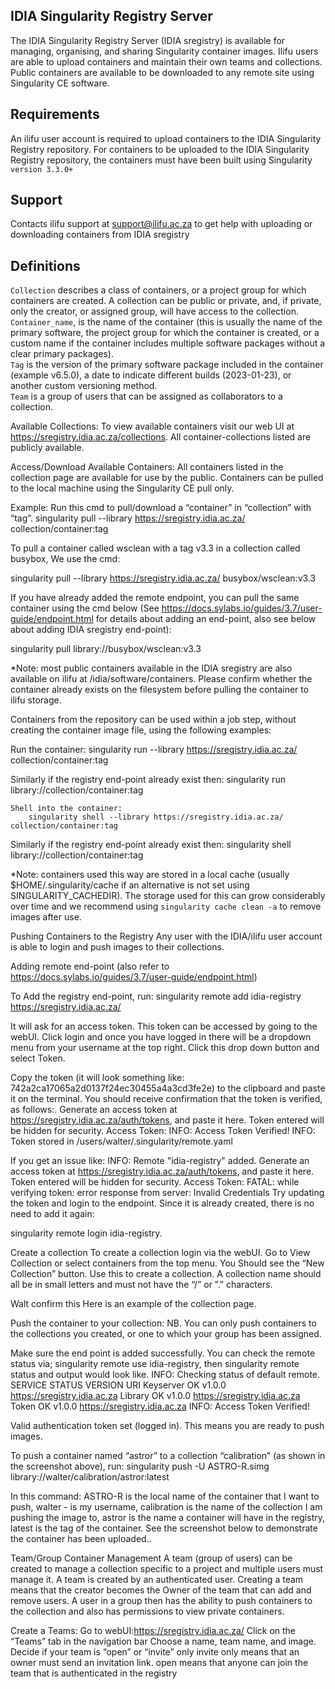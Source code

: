 ## IDIA Singularity Registry Server 

The IDIA Singularity Registry Server (IDIA sregistry) is available for managing, organising, and sharing Singularity container images. Ilifu users are able to upload containers and maintain their own teams and collections. Public containers are available to be downloaded to any remote site using Singularity CE software.

## Requirements

An ilifu user account is required to upload containers to the IDIA Singularity Registry repository.
For containers to be uploaded to the IDIA Singularity Registry repository, the containers must have been built using Singularity `version 3.3.0+`

## Support
Contacts ilifu support at support@ilifu.ac.za to get help with uploading or downloading containers from IDIA sregistry

## Definitions
`Collection` describes a class of containers, or a project group for which containers are created. A collection can be public or private, and, if private, only the creator, or assigned group, will have access to the collection.<br />
`Container_name`, is the name of the container (this is usually the name of the primary software, the project group for which the container is created, or a custom name if the container includes multiple software packages without a clear primary packages).<br />
`Tag` is the version of the primary software package included in the container (example v6.5.0), a date to indicate different builds (2023-01-23), or another custom versioning method.<br />
`Team` is a group of users that can be assigned as collaborators to a collection.

Available Collections:
To view available containers visit our web UI at https://sregistry.idia.ac.za/collections. All container-collections listed are publicly available.

Access/Download Available Containers:
All containers listed in the collection page are available for use by the public. Containers can be pulled to the local machine using the Singularity CE pull only. 

Example:
Run this cmd to pull/download a “container” in “collection” with “tag”.
singularity pull --library https://sregistry.idia.ac.za/ collection/container:tag

To pull a container called wsclean with a tag v3.3 in a collection called busybox, We use the cmd:

singularity pull --library https://sregistry.idia.ac.za/ busybox/wsclean:v3.3

If you have already added the remote endpoint, you can pull the same container using the cmd below (See https://docs.sylabs.io/guides/3.7/user-guide/endpoint.html for details about adding an end-point, also see below about adding IDIA sregistry end-point):

singularity pull library://busybox/wsclean:v3.3

*Note: most public containers available in the IDIA sregistry are also available on ilifu at /idia/software/containers. Please confirm whether the container already exists on the filesystem before pulling the container to ilifu storage. 

Containers from the repository can be used within a job step, without creating the container image file, using the following examples: 

Run the container:
singularity run --library https://sregistry.idia.ac.za/ collection/container:tag

Similarly if the registry end-point already exist then: 
singularity run library://collection/container:tag

	Shell into the container:
		singularity shell --library https://sregistry.idia.ac.za/ collection/container:tag

Similarly if the registry end-point already exist then: 
singularity shell library://collection/container:tag

*Note: containers used this way are stored in a local cache (usually $HOME/.singularity/cache if an alternative is not set using SINGULARITY_CACHEDIR). The storage used for this can grow considerably over time and we recommend using `singularity cache clean -a` to remove images after use.
 

Pushing Containers to the Registry
Any user with the IDIA/ilifu user account is able to login and push images to their collections.

Adding remote end-point (also refer to https://docs.sylabs.io/guides/3.7/user-guide/endpoint.html)

To Add the registry end-point, run:
singularity remote add idia-registry https://sregistry.idia.ac.za/

It will ask for an access token. This token can be accessed by going to the webUI. Click login and once you have logged in there will be a dropdown menu from your username at the top right. Click this drop down button and select Token.

Copy the token (it will look something like: 742a2ca17065a2d0137f24ec30455a4a3cd3fe2e) to the clipboard and paste it on the terminal. You should receive confirmation that the token is verified, as follows:.
	Generate an access token at https://sregistry.idia.ac.za/auth/tokens, and paste it here.
Token entered will be hidden for security.
Access Token: 
INFO:    Access Token Verified!
INFO:    Token stored in /users/walter/.singularity/remote.yaml

If you get an issue like:
	INFO:    Remote "idia-registry" added.
Generate an access token at https://sregistry.idia.ac.za/auth/tokens, and paste it here.
Token entered will be hidden for security.
Access Token: 
FATAL:   while verifying token: error response from server: Invalid Credentials
Try updating the token and login to the endpoint. Since it is already created, there is no need to add it again:

singularity remote login idia-registry.


Create a collection
To create a collection login via the webUI. Go to View Collection or select containers from the top menu. You Should see the “New Collection” button. Use this to create a collection. A collection name should all be in small letters and must not have the “/” or ”.” characters.

Walt confirm this 
Here is an example of the collection page.


Push the container to your collection:
NB. You can only push containers to the collections you created, or one to which your group has been assigned.

Make sure the end point is added successfully. 
You can check the remote status via; singularity remote use idia-registry, then singularity remote status and output would look like.
INFO:    Checking status of default remote.
SERVICE    STATUS  VERSION  URI
Keyserver  OK      v1.0.0   https://sregistry.idia.ac.za
Library    OK      v1.0.0   https://sregistry.idia.ac.za
Token      OK      v1.0.0   https://sregistry.idia.ac.za
INFO:    Access Token Verified!

Valid authentication token set (logged in).
This means you are ready to push images.



To push a container named “astror” to a collection “calibration” (as shown in the screenshot above), run:
singularity push -U ASTRO-R.simg library://walter/calibration/astror:latest
 
In this command: ASTRO-R is the local name of the container that I want to push, walter - is my username, calibration is the name of the collection I am pushing the image to, astror is the name a container will have in the registry, latest is the tag of the container. 
See the screenshot below to demonstrate the container has been uploaded.. 

 


Team/Group Container Management
A team (group of users) can be created to manage a collection specific to a project and multiple users must manage it. A team is created by an authenticated user. Creating a team means that the creator becomes the Owner of the team that can add and remove users. A user in a group then has the ability to push containers to the collection and also has permissions to view private containers.

Create a Teams:
Go to webUI:https://sregistry.idia.ac.za/
Click on the “Teams” tab in the navigation bar
Choose a name, team name, and image.
Decide if your team is “open” or “invite” only
invite only means that an owner must send an invitation link.
open means that anyone can join the team that is authenticated in the registry



